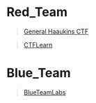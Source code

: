 # Red_Team
>[General Haaukins CTF](https://general.haaukins.com/)

>[CTFLearn](https://ctflearn.com/)

# Blue_Team
>[BlueTeamLabs](https://blueteamlabs.online/)

